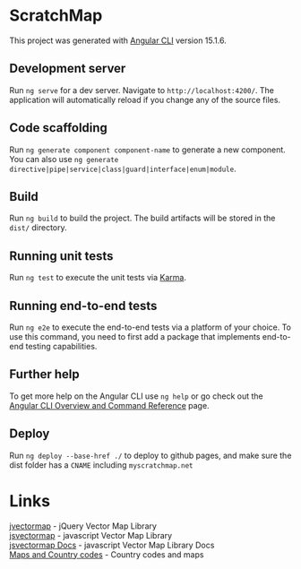 # ScratchMap

This project was generated with [Angular CLI](https://github.com/angular/angular-cli) version 15.1.6.

## Development server

Run `ng serve` for a dev server. Navigate to `http://localhost:4200/`. The application will automatically reload if you change any of the source files.

## Code scaffolding

Run `ng generate component component-name` to generate a new component. You can also use `ng generate directive|pipe|service|class|guard|interface|enum|module`.

## Build

Run `ng build` to build the project. The build artifacts will be stored in the `dist/` directory.

## Running unit tests

Run `ng test` to execute the unit tests via [Karma](https://karma-runner.github.io).

## Running end-to-end tests

Run `ng e2e` to execute the end-to-end tests via a platform of your choice. To use this command, you need to first add a package that implements end-to-end testing capabilities.

## Further help

To get more help on the Angular CLI use `ng help` or go check out the [Angular CLI Overview and Command Reference](https://angular.io/cli) page.

## Deploy
Run `ng deploy --base-href ./` to deploy to github pages, and make sure the dist folder has a `CNAME` including `myscratchmap.net`

# Links
[jvectormap](https://github.com/bjornd/jvectormap) - jQuery Vector Map Library   
[jsvectormap](https://github.com/themustafaomar/jsvectormap) - javascript Vector Map Library   
[jsvectormap Docs](https://jvm-docs.vercel.app/docs/introduction) - javascript Vector Map Library Docs  
[Maps and Country codes](https://gist.github.com/paulsheldrake/69d8817ab616aa81919b9dc438359ccf)  - Country codes and maps


